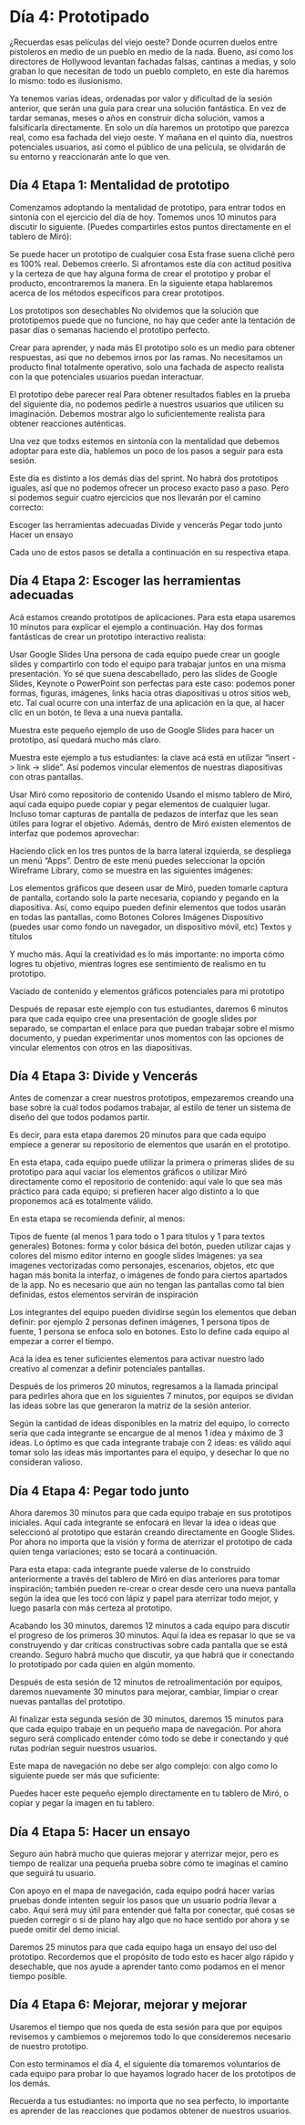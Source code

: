 # Día 4: Prototipado

¿Recuerdas esas películas del viejo oeste? Donde ocurren duelos entre pistoleros en medio de un pueblo en medio de la nada. Bueno, así como los directores de Hollywood levantan fachadas falsas, cantinas a medias, y solo graban lo que necesitan de todo un pueblo completo, en este día haremos lo mismo: todo es ilusionismo.

Ya tenemos varias ideas, ordenadas por valor y dificultad de la sesión anterior, que serán una guía para crear una solución fantástica. En vez de tardar semanas, meses o años en construir dicha solución, vamos a falsificarla directamente. En solo un día haremos un prototipo que parezca real, como esa fachada del viejo oeste. Y mañana en el quinto día, nuestros potenciales usuarios, así como el público de una película, se olvidarán de su entorno y reaccionarán ante lo que ven.

## Día 4 Etapa 1: Mentalidad de prototipo

Comenzamos adoptando la mentalidad de prototipo, para entrar todos en sintonía con el ejercicio del día de hoy. Tomemos unos 10 minutos para discutir lo siguiente. (Puedes compartirles estos puntos directamente en el tablero de Miró):

Se puede hacer un prototipo de cualquier cosa
Esta frase suena cliché pero es 100% real. Debemos creerlo. Si afrontamos este día con actitud positiva y la certeza de que hay alguna forma de crear el prototipo y probar el producto, encontraremos la manera. En la siguiente etapa hablaremos acerca de los métodos específicos para crear prototipos.

Los prototipos son desechables
No olvidemos que la solución que prototipemos puede que no funcione, no hay que ceder ante la tentación de pasar días o semanas haciendo el prototipo perfecto.

Crear para aprender, y nada más
El prototipo solo es un medio para obtener respuestas, así que no debemos irnos por las ramas. No necesitamos un producto final totalmente operativo, solo una fachada de aspecto realista con la que potenciales usuarios puedan interactuar.

El prototipo debe parecer real
Para obtener resultados fiables en la prueba del siguiente día, no podemos pedirle a nuestros  usuarios que utilicen su imaginación. Debemos mostrar algo lo suficientemente realista para obtener reacciones auténticas.


Una vez que todxs estemos en sintonía con la mentalidad que debemos adoptar para este día, hablemos un poco de los pasos a seguir para esta sesión. 

Este día es distinto a los demás días del sprint. No habrá dos prototipos iguales, así que no podemos ofrecer un proceso exacto paso a paso. Pero sí podemos seguir cuatro ejercicios que nos llevarán por el camino correcto:

Escoger las herramientas adecuadas
Divide y vencerás
Pegar todo junto
Hacer un ensayo

Cada uno de estos pasos se detalla a continuación en su respectiva etapa.


## Día 4 Etapa 2: Escoger las herramientas adecuadas

Acá estamos creando prototipos de aplicaciones. Para esta etapa usaremos 10 minutos para explicar el ejemplo a continuación. Hay dos formas fantásticas de crear un prototipo interactivo realista:

Usar Google Slides
Una persona de cada equipo puede crear un google slides y compartirlo con todo el equipo para trabajar juntos en una misma presentación. Yo sé que suena descabellado, pero las slides de Google Slides, Keynote o PowerPoint son perfectas para este caso: podemos poner formas, figuras, imágenes, links hacia otras diapositivas u otros sitios web, etc. Tal cual ocurre con una interfaz de una aplicación en la que, al hacer clic en un botón, te lleva a una nueva pantalla.

Muestra este pequeño ejemplo de uso de Google Slides para hacer un prototipo, así quedará mucho más claro.

Muestra este ejemplo a tus estudiantes: la clave acá está en utilizar “insert -> link -> slide”. Así podemos vincular elementos de nuestras diapositivas con otras pantallas.

Usar Miró como repositorio de contenido
Usando el mismo tablero de Miró, aquí cada equipo puede copiar y pegar elementos de cualquier lugar. Incluso tomar capturas de pantalla de pedazos de interfaz que les sean útiles para lograr el objetivo. Además, dentro de Miró existen elementos de interfaz que podemos aprovechar:

Haciendo click en los tres puntos de la barra lateral izquierda, se despliega un menú “Apps”. Dentro de este menú puedes seleccionar la opción Wireframe Library, como se muestra en las siguientes imágenes:



Los elementos gráficos que deseen usar de Miró, pueden tomarle captura de pantalla, cortando solo la parte necesaria, copiando y pegando en la diapositiva. Así, como equipo pueden definir elementos que todos usarán en todas las pantallas, como
Botones
Colores
Imágenes
Dispositivo (puedes usar como fondo un navegador, un dispositivo móvil, etc)
Textos y títulos

Y mucho más. Aquí la creatividad es lo más importante: no importa cómo logres tu objetivo, mientras logres ese sentimiento de realismo en tu prototipo.

Vaciado de contenido y elementos gráficos potenciales para mi prototipo

Después de repasar este ejemplo con tus estudiantes, daremos 6 minutos para que cada equipo cree una presentación de google slides por separado, se compartan el enlace para que puedan trabajar sobre el mismo documento, y puedan experimentar unos momentos con las opciones de vincular elementos con otros en las diapositivas.

## Día 4 Etapa 3: Divide y Vencerás

Antes de comenzar a crear nuestros prototipos, empezaremos creando una base sobre la cual todos podamos trabajar, al estilo de tener un sistema de diseño del que todos podamos partir.

Es decir, para esta etapa daremos 20 minutos para que cada equipo empiece a generar su repositorio de elementos que usarán en el prototipo.

En esta etapa, cada equipo puede utilizar la primera o primeras slides de su prototipo para aquí vaciar los elementos gráficos o utilizar Miró directamente como el repositorio de contenido: aquí vale lo que sea más práctico para cada equipo; si prefieren hacer algo distinto a lo que proponemos acá es totalmente válido.

En esta etapa se recomienda definir, al menos:

Tipos de fuente (al menos 1 para todo o 1 para títulos y 1 para textos generales)
Botones: forma y color básica del botón, pueden utilizar cajas y colores del mismo editor interno en google slides 
Imágenes: ya sea imagenes vectorizadas como personajes, escenarios, objetos, etc que hagan más bonita la interfaz, o imágenes de fondo para ciertos apartados de la app. No es necesario que aún no tengan las pantallas como tal bien definidas, estos elementos servirán de inspiración

Los integrantes del equipo pueden dividirse según los elementos que deban definir: por ejemplo 2 personas definen imágenes, 1 persona tipos de fuente, 1 persona se enfoca solo en botones. Esto lo define cada equipo al empezar a correr el tiempo.

Acá la idea es tener suficientes elementos para activar nuestro lado creativo al comenzar a definir potenciales pantallas.

Después de los primeros 20 minutos, regresamos a la llamada principal para pedirles ahora que en los siguientes 7 minutos, por equipos se dividan las ideas sobre las que generaron la matriz de la sesión anterior.



Según la cantidad de ideas disponibles en la matriz del equipo, lo correcto sería que cada integrante se encargue de al menos 1 idea y máximo de 3 ideas. Lo óptimo es que cada integrante trabaje con 2 ideas: es válido aquí tomar solo las ideas más importantes para el equipo, y desechar lo que no consideran valioso.



## Día 4 Etapa 4: Pegar todo junto

Ahora daremos 30 minutos para que cada equipo trabaje en sus prototipos iniciales. Aquí cada integrante se enfocará en llevar la idea o ideas que seleccionó al prototipo que estarán creando directamente en Google Slides. Por ahora no importa que la visión y forma de aterrizar el prototipo de cada quien tenga variaciones; esto se tocará a continuación.

Para esta etapa: cada integrante puede valerse de lo construido anteriormente a través del tablero de Miró en días anteriores para tomar inspiración; también pueden re-crear o crear desde cero una nueva pantalla según la idea que les tocó con lápiz y papel para aterrizar todo mejor,  y luego pasarla con más certeza al prototipo.

Acabando los 30 minutos, daremos 12 minutos a cada equipo para discutir el progreso de los primeros 30 minutos. Aquí la idea es repasar lo que se va construyendo y dar críticas constructivas sobre cada pantalla que se está creando. Seguro habrá mucho que discutir, ya que habrá que ir conectando lo prototipado por cada quien en algún momento.

Después de esta sesión de 12 minutos de retroalimentación por equipos, daremos nuevamente 30 minutos para mejorar, cambiar, limpiar o crear nuevas pantallas del prototipo.

Al finalizar esta segunda sesión de 30 minutos, daremos 15 minutos para que cada equipo trabaje en un pequeño mapa de navegación. Por ahora seguro será complicado entender cómo todo se debe ir conectando y qué rutas podrían seguir nuestros usuarios.

Este mapa de navegación no debe ser algo complejo: con algo como lo siguiente puede ser más que suficiente:

Puedes hacer este pequeño ejemplo directamente en tu tablero de Miró, o copiar y pegar la imagen en tu tablero.



## Día 4 Etapa 5: Hacer un ensayo

Seguro aún habrá mucho que quieras mejorar y aterrizar mejor, pero es tiempo de realizar una pequeña prueba sobre cómo te imaginas el camino que seguirá tu usuario.

Con apoyo en el mapa de navegación, cada equipo podrá hacer varias pruebas donde intenten seguir los pasos que un usuario podría llevar a cabo. Aquí será muy útil para entender qué falta por conectar, qué cosas se pueden corregir o si de plano hay algo que no hace sentido por ahora y se puede omitir del demo inicial.

Daremos 25 minutos para que cada equipo haga un ensayo del uso del prototipo. Recordemos que el propósito de todo esto es hacer algo rápido y desechable, que nos ayude a aprender tanto como podamos en el menor tiempo posible.


## Día 4 Etapa 6: Mejorar, mejorar y mejorar

Usaremos el tiempo que nos queda de esta sesión para que por equipos revisemos y cambiemos o mejoremos todo lo que consideremos necesario de nuestro prototipo.

Con esto terminamos el día 4, el siguiente día tomaremos voluntarios de cada equipo para probar lo que hayamos logrado hacer de los prototipos de los demás.

Recuerda a tus estudiantes: no importa que no sea perfecto, lo importante es aprender de las reacciones que podamos obtener de nuestros usuarios.

